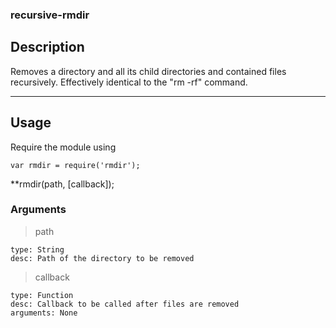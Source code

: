 ### recursive-rmdir

## Description

Removes a directory and all its child directories and contained files recursively.
Effectively identical to the "rm -rf" command.

---

## Usage

Require the module using
```
var rmdir = require('rmdir');
```

**rmdir(path, [callback]);

### Arguments
>path
```
type: String
desc: Path of the directory to be removed
```

>callback
```
type: Function
desc: Callback to be called after files are removed
arguments: None
```